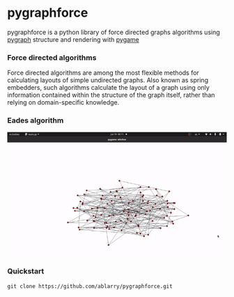 # pygraphforce

pygraphforce is a python library of force directed graphs algorithms using [pygraph](https://github.com/ablarry/pygraph) structure and  rendering with [pygame](https://www.pygame.org/)

### Force directed algorithms 
Force directed algorithms are among the most flexible methods for calculating layouts of simple undirected graphs. Also known as spring embedders, such algorithms calculate the layout of a graph using only information contained within the structure of the graph itself, rather than relying on domain-specific knowledge.

### Eades algorithm

![Edes algorithm with Mesh model graph of 100 vertices](./doc/mesh_100.gif)

### Quickstart
```
git clone https://github.com/ablarry/pygraphforce.git
```